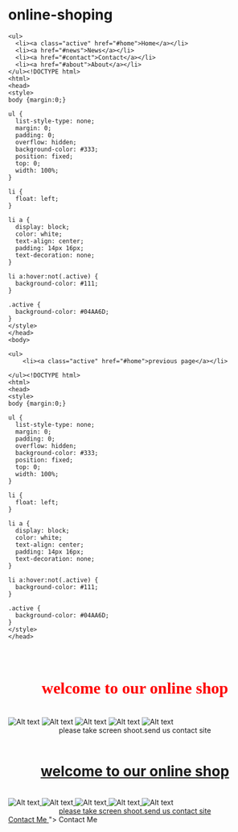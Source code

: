 # online-shoping
<!DOCTYPE html>
<html>
<head>
<style>
body {margin:0;}

ul {
  list-style-type: none;
  margin: 0;
  padding: 0;
  overflow: hidden;
  background-color: #333;
  position: fixed;
  top: 0;
  width: 100%;
}

li {
  float: left;
}

li a {
  display: block;
  color: white;
  text-align: center;
  padding: 14px 16px;
  text-decoration: none;
}

li a:hover:not(.active) {
  background-color: #111;
}

.active {
  background-color: #04AA6D;
}
</style>
</head>
<body>

    <ul>
      <li><a class="active" href="#home">Home</a></li>
      <li><a href="#news">News</a></li>
      <li><a href="#contact">Contact</a></li>
      <li><a href="#about">About</a></li>
    </ul><!DOCTYPE html>
    <html>
    <head>
    <style>
    body {margin:0;}
    
    ul {
      list-style-type: none;
      margin: 0;
      padding: 0;
      overflow: hidden;
      background-color: #333;
      position: fixed;
      top: 0;
      width: 100%;
    }
    
    li {
      float: left;
    }
    
    li a {
      display: block;
      color: white;
      text-align: center;
      padding: 14px 16px;
      text-decoration: none;
    }
    
    li a:hover:not(.active) {
      background-color: #111;
    }
    
    .active {
      background-color: #04AA6D;
    }
    </style>
    </head>
    <body>
    
    <ul>
        <li><a class="active" href="#home">previous page</a></li> 

    </ul><!DOCTYPE html>
    <html>
    <head>
    <style>
    body {margin:0;}
    
    ul {
      list-style-type: none;
      margin: 0;
      padding: 0;
      overflow: hidden;
      background-color: #333;
      position: fixed;
      top: 0;
      width: 100%;
    }
    
    li {
      float: left;
    }
    
    li a {
      display: block;
      color: white;
      text-align: center;
      padding: 14px 16px;
      text-decoration: none;
    }
    
    li a:hover:not(.active) {
      background-color: #111;
    }
    
    .active {
      background-color: #04AA6D;
    }
    </style>
    </head>
</head>
<font size="3" Face="New Time Roman" Color="red"> 
  <center><br><h1>welcome to our online shop</h1><br></center>
</font>
</head>
<img
  src="image1.jpg"
  alt="Alt text"
  title="size:x/l/m
  price=250"
  style="display: inline-block; margin: 0 auto; max-width: 300px">
  <img
  src="image 2.jpg"
  alt="Alt text"
  title="size:x/l/m
  price=250"
  style="display: inline-block; margin: 0 auto; max-width: 300px">
  <img
  src="image 3.jpg"
  alt="Alt text"
  title="size:x/l/m
  price=250"
  style="display: inline-block; margin: 0 auto; max-width: 300px">
  <img
  src="image 4.jpg"
  alt="Alt text"
  title="size:x/l/m
  price=250"
  style="display: inline-block; margin: 0 auto; max-width: 300px">
  <img
  src="image5.jpg"
  alt="Alt text"
  title="size:x/l/m
  price=250"
  style="display: inline-block; margin: 0 auto; max-width: 300px">
  <center>please take screen shoot.send us contact site</center>
  <a href= 
"<!DOCTYPE html>
<html>
<head>
<style>
body {margin:0;}

ul {
  list-style-type: none;
  margin: 0;
  padding: 0;
  overflow: hidden;
  background-color: #333;
  position: fixed;
  top: 0;
  width: 100%;
}

li {
  float: left;
}

li a {
  display: block;
  color: white;
  text-align: center;
  padding: 14px 16px;
  text-decoration: none;
}

li a:hover:not(.active) {
  background-color: #111;
}

.active {
  background-color: #04AA6D;
}
</style>
</head>
<body>

    <ul>
      <li><a class="active" href="#home">Home</a></li>
      <li><a href="#news">News</a></li>
      <li><a href="#contact">Contact</a></li>
      <li><a href="#about">About</a></li>
    </ul><!DOCTYPE html>
    <html>
    <head>
    <style>
    body {margin:0;}
    
    ul {
      list-style-type: none;
      margin: 0;
      padding: 0;
      overflow: hidden;
      background-color: #333;
      position: fixed;
      top: 0;
      width: 100%;
    }
    
    li {
      float: left;
    }
    
    li a {
      display: block;
      color: white;
      text-align: center;
      padding: 14px 16px;
      text-decoration: none;
    }
    
    li a:hover:not(.active) {
      background-color: #111;
    }
    
    .active {
      background-color: #04AA6D;
    }
    </style>
    </head>
    <body>
    
    <ul>
        <li><a class="active" href="#home">previous page</a></li> 

    </ul><!DOCTYPE html>
    <html>
    <head>
    <style>
    body {margin:0;}
    
    ul {
      list-style-type: none;
      margin: 0;
      padding: 0;
      overflow: hidden;
      background-color: #333;
      position: fixed;
      top: 0;
      width: 100%;
    }
    
    li {
      float: left;
    }
    
    li a {
      display: block;
      color: white;
      text-align: center;
      padding: 14px 16px;
      text-decoration: none;
    }
    
    li a:hover:not(.active) {
      background-color: #111;
    }
    
    .active {
      background-color: #04AA6D;
    }
    </style>
    </head>
</head>
<font size="3" Face="New Time Roman" Color="red"> 
  <center><br><h1>welcome to our online shop</h1><br></center>
</font>
</head>
<img
  src="image1.jpg"
  alt="Alt text"
  title="size:x/l/m
  price=250"
  style="display: inline-block; margin: 0 auto; max-width: 300px">
  <img
  src="image 2.jpg"
  alt="Alt text"
  title="size:x/l/m
  price=250"
  style="display: inline-block; margin: 0 auto; max-width: 300px">
  <img
  src="image 3.jpg"
  alt="Alt text"
  title="size:x/l/m
  price=250"
  style="display: inline-block; margin: 0 auto; max-width: 300px">
  <img
  src="image 4.jpg"
  alt="Alt text"
  title="size:x/l/m
  price=250"
  style="display: inline-block; margin: 0 auto; max-width: 300px">
  <img
  src="image5.jpg"
  alt="Alt text"
  title="size:x/l/m
  price=250"
  style="display: inline-block; margin: 0 auto; max-width: 300px">
  <center>please take screen shoot.send us contact site</center>
  <a href= 
"profile.php?id=100053125741024"> Contact Me </a>"> Contact Me </a>
